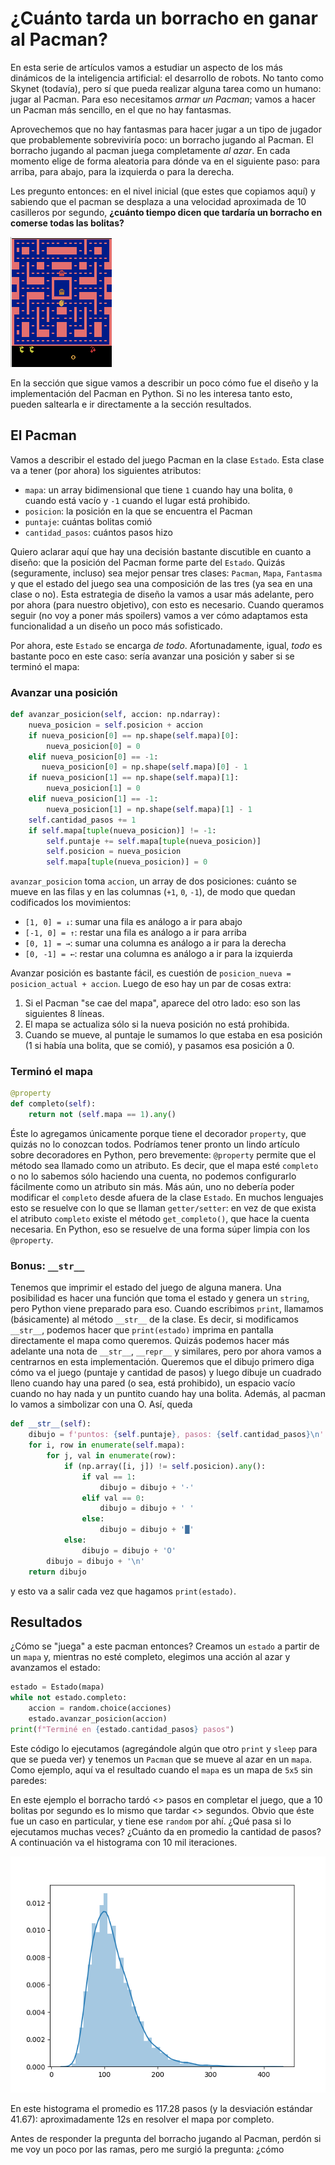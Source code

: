 # ¿Cuánto tarda un borracho en ganar al Pacman?

En esta serie de artículos vamos a estudiar un aspecto de los más dinámicos de la inteligencia artificial: el desarrollo de robots.
No tanto como Skynet (todavía), pero sí que pueda realizar alguna tarea como un humano: jugar al Pacman.
Para eso necesitamos *armar un Pacman*; vamos a hacer un Pacman más sencillo, en el que no hay fantasmas.

Aprovechemos que no hay fantasmas para hacer jugar a un tipo de jugador que probablemente sobreviviría poco: un borracho jugando al Pacman.
El borracho jugando al pacman juega completamente *al azar*.
En cada momento elige de forma aleatoria para dónde va en el siguiente paso: para arriba, para abajo, para la izquierda o para la derecha.

Les pregunto entonces: en el nivel inicial (que estes que copiamos aquí) y sabiendo que el pacman se desplaza a una velocidad aproximada de 10 casilleros por segundo, **¿cuánto tiempo dicen que tardaría un borracho en comerse todas las bolitas?**

![Pacman](pacman_original.png)

En la sección que sigue vamos a describir un poco cómo fue el diseño y la implementación del Pacman en Python.
Si no les interesa tanto esto, pueden saltearla e ir directamente a la sección resultados.

## El Pacman

Vamos a describir el estado del juego Pacman en la clase `Estado`.
Esta clase va a tener (por ahora) los siguientes atributos:

- `mapa`: un array bidimensional que tiene `1` cuando hay una bolita, `0` cuando está vacío y `-1` cuando el lugar está prohibido.
- `posicion`: la posición en la que se encuentra el Pacman
- `puntaje`: cuántas bolitas comió
- `cantidad_pasos`: cuántos pasos hizo

Quiero aclarar aquí que hay una decisión bastante discutible en cuanto a diseño: que la posición del Pacman forme parte del `Estado`.
Quizás (seguramente, incluso) sea mejor pensar tres clases: `Pacman`, `Mapa`, `Fantasma` y que el estado del juego sea una composición de las tres (ya sea en una clase o no).
Esta estrategia de diseño la vamos a usar más adelante, pero por ahora (para nuestro objetivo), con esto es necesario.
Cuando queramos seguir (no voy a poner más spoilers) vamos a ver cómo adaptamos esta funcionalidad a un diseño un poco más sofisticado.

Por ahora, este `Estado` se encarga *de todo*.
Afortunadamente, igual, *todo* es bastante poco en este caso: sería avanzar una posición y saber si se terminó el mapa:
    
### Avanzar una posición

```python
def avanzar_posicion(self, accion: np.ndarray):
    nueva_posicion = self.posicion + accion
    if nueva_posicion[0] == np.shape(self.mapa)[0]:
        nueva_posicion[0] = 0
    elif nueva_posicion[0] == -1:
       nueva_posicion[0] = np.shape(self.mapa)[0] - 1
    if nueva_posicion[1] == np.shape(self.mapa)[1]:
        nueva_posicion[1] = 0
    elif nueva_posicion[1] == -1:
        nueva_posicion[1] = np.shape(self.mapa)[1] - 1
    self.cantidad_pasos += 1
    if self.mapa[tuple(nueva_posicion)] != -1:
        self.puntaje += self.mapa[tuple(nueva_posicion)]
        self.posicion = nueva_posicion
        self.mapa[tuple(nueva_posicion)] = 0
```

`avanzar_posicion` toma `accion`, un array de dos posiciones: cuánto se mueve en las filas y en las columnas (`+1`, `0`, `-1`), de modo que quedan codificados los movimientos:
- `[1, 0] = ↓`: sumar una fila es análogo a ir para abajo
- `[-1, 0] = ↑`: restar una fila es análogo a ir para arriba
- `[0, 1] = →`: sumar una columna es análogo a ir para la derecha
- `[0, -1] = ←`: restar una columna es análogo a ir para la izquierda

Avanzar posición es bastante fácil, es cuestión de `posicion_nueva = posicion_actual + accion`.
Luego de eso hay un par de cosas extra:

1. Si el Pacman "se cae del mapa", aparece del otro lado: eso son las siguientes 8 líneas.
2. El mapa se actualiza sólo si la nueva posición no está prohibida.
3. Cuando se mueve, al puntaje le sumamos lo que estaba en esa posición (1 si había una bolita, que se comió), y pasamos esa posición a 0.

### Terminó el mapa

```python
@property
def completo(self):
    return not (self.mapa == 1).any()
```

Éste lo agregamos únicamente porque tiene el decorador `property`, que quizás no lo conozcan todos.
Podríamos tener pronto un lindo artículo sobre decoradores en Python, pero brevemente: `@property` permite que el método sea llamado como un atributo.
Es decir, que el mapa esté `completo` o no lo sabemos sólo haciendo una cuenta, no podemos configurarlo fácilmente como un atributo sin más.
Más aún, uno no debería poder modificar el `completo` desde afuera de la clase `Estado`.
En muchos lenguajes esto se resuelve con lo que se llaman `getter/setter`: en vez de que exista el atributo `completo` existe el método `get_completo()`, que hace la cuenta necesaria.
En Python, eso se resuelve de una forma súper limpia con los `@property`.
### Bonus: `__str__`

Tenemos que imprimir el estado del juego de alguna manera.
Una posibilidad es hacer una función que toma el estado y genera un `string`, pero Python viene preparado para eso.
Cuando escribimos `print`, llamamos (básicamente) al método `__str__` de la clase.
Es decir, si modificamos `__str__`, podemos hacer que `print(estado)` imprima en pantalla directamente el mapa como queremos.
Quizás podemos hacer más adelante una nota de `__str__`, `__repr__` y similares, pero por ahora vamos a centrarnos en esta implementación.
Queremos que el dibujo primero diga cómo va el juego (puntaje y cantidad de pasos) y luego dibuje un cuadrado lleno cuando hay una pared (o sea, está prohibido), un espacio vacío cuando no hay nada y un puntito cuando hay una bolita.
Además, al pacman lo vamos a simbolizar con una O.
Así, queda

```python
def __str__(self):
    dibujo = f'puntos: {self.puntaje}, pasos: {self.cantidad_pasos}\n'
    for i, row in enumerate(self.mapa):
        for j, val in enumerate(row):
            if (np.array([i, j]) != self.posicion).any():
                if val == 1:
                    dibujo = dibujo + '·'
                elif val == 0:
                    dibujo = dibujo + ' '
                else:
                    dibujo = dibujo + '█'
            else:
                dibujo = dibujo + 'O'
        dibujo = dibujo + '\n'
    return dibujo
```

y esto va a salir cada vez que hagamos `print(estado)`.

## Resultados

¿Cómo se "juega" a este pacman entonces?
Creamos un `estado` a partir de un `mapa` y, mientras no esté completo, elegimos una acción al azar y avanzamos el estado:
```python
estado = Estado(mapa)
while not estado.completo:
    accion = random.choice(acciones)
    estado.avanzar_posicion(accion)
print(f"Terminé en {estado.cantidad_pasos} pasos")
```

Este código lo ejecutamos (agregándole algún que otro `print` y `sleep` para que se pueda ver) y tenemos un `Pacman` que se mueve al azar en un `mapa`.
Como ejemplo, aquí va el resultado cuando el `mapa` es un mapa de `5x5` sin paredes:


En este ejemplo el borracho tardó <> pasos en completar el juego, que a 10 bolitas por segundo es lo mismo que tardar <> segundos.
Obvio que éste fue un caso en particular, y tiene ese `random` por ahí.
¿Qué pasa si lo ejecutamos muchas veces?
¿Cuánto da en promedio la cantidad de pasos?
A continuación va el histograma con 10 mil iteraciones.

![Histograma de pasos que tardó en completar 5x5](histograma_5x5.png)

En este histograma el promedio es 117.28 pasos (y la desviación estándar 41.67): aproximadamente 12s en resolver el mapa por completo.



Antes de responder la pregunta del borracho jugando al Pacman, perdón si me voy un poco por las ramas, pero me surgió la pregunta: ¿cómo
